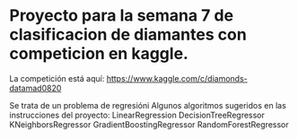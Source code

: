 # Proyecto para la semana 7 de clasificacion de diamantes con competicion en kaggle.


La competición está aquí:
	https://www.kaggle.com/c/diamonds-datamad0820

Se trata de un problema de regresióni
Algunos algoritmos sugeridos en las instrucciones del proyecto:
	LinearRegression
	DecisionTreeRegressor
	KNeighborsRegressor
	GradientBoostingRegressor
	RandomForestRegressor

